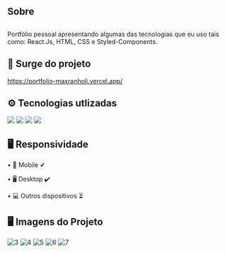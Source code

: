 <div align-text="center"><h2>Sobre</h2></div>

##

Portfólio pessoal apresentando algumas das tecnologias que eu uso tais como: React.Js, HTML, CSS e Styled-Components.

##

<h2>🔗 Surge do projeto</h2>

https://portfolio-maxranholi.vercel.app/


##

 <h2> ⚙ Tecnologias utlizadas</h2>

<img src="https://img.shields.io/badge/React-20232A?style=for-the-badge&logo=react&logoColor=61DAFB" />
<img src="https://img.shields.io/badge/HTML5-E34F26?style=for-the-badge&logo=html5&logoColor=white" />
<img src="https://img.shields.io/badge/CSS3-1572B6?style=for-the-badge&logo=css3&logoColor=white" />
<img src="https://img.shields.io/badge/styled--components-DB7093?style=for-the-badge&logo=styled-components&logoColor=white" />

##
<h2>🖥 Responsividade</h2>

• 📱 Mobile ✔

• 🖥 Desktop ✔

• 💻 Outros dispositivos ⏳

##
<h2>🖥 Imagens do Projeto</h2>

![3](https://user-images.githubusercontent.com/73243210/184058905-1b908a04-eee9-454e-925e-e7d96efe0aeb.png)
![4](https://user-images.githubusercontent.com/73243210/184058906-359c4f70-fbf1-477e-9573-1019bdc1896b.png)
![5](https://user-images.githubusercontent.com/73243210/184058908-69ec87fa-0464-4f2e-8668-d14d2e07a8e0.png)
![6](https://user-images.githubusercontent.com/73243210/184058910-f722b477-85ac-4372-838f-67ab24f091f2.png)
![7](https://user-images.githubusercontent.com/73243210/184058915-83d9b8db-643f-4dd5-aa32-44e1b058ff00.png)
